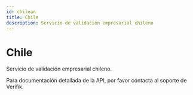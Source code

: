 ```yaml
---
id: chilean
title: Chile
description: Servicio de validación empresarial chileno
---
```


# Chile

Servicio de validación empresarial chileno.

Para documentación detallada de la API, por favor contacta al soporte de Verifik.
